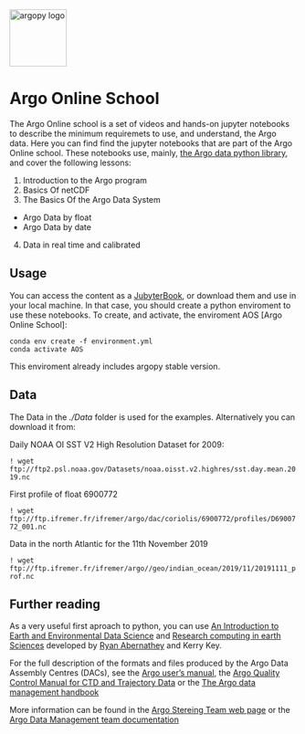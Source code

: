 <img src="https://raw.githubusercontent.com/PedroVelez/argoonlineschool/master/images/logoAoS.png" alt="argopy logo" width="100"/>

# Argo Online School

The Argo Online school is a set of videos and hands-on jupyter notebooks to describe the minimum requiremets to use, and understand, the Argo data. Here you can find find the jupyter notebooks that are part of the Argo Online school. These notebooks use, mainly, [the Argo data python library](https://github.com/euroargodev/argopy), and cover the following lessons:

1. Introduction to the Argo program
2. Basics Of netCDF
3. The Basics Of the Argo Data System
  * Argo Data by float
  * Argo Data by date
4. Data in real time and calibrated

## Usage
You can access the content as a [JubyterBook](http://www.oceanografia.es/argoonlineschool), or download them and use in your local machine. In that case, you should create a python enviroment to use these notebooks. To create, and activate, the enviroment AOS [Argo Online School]:

```
conda env create -f environment.yml
conda activate AOS
```

This enviroment already includes argopy stable version.

## Data
The Data in the *./Data* folder is used for the examples. Alternatively you can download it from:

Daily NOAA OI SST V2 High Resolution Dataset for 2009:

`! wget ftp://ftp2.psl.noaa.gov/Datasets/noaa.oisst.v2.highres/sst.day.mean.2019.nc`

First profile of float 6900772

`! wget ftp://ftp.ifremer.fr/ifremer/argo/dac/coriolis/6900772/profiles/D6900772_001.nc`

Data in the north Atlantic for the 11th November 2019

`! wget ftp://ftp.ifremer.fr/ifremer/argo//geo/indian_ocean/2019/11/20191111_prof.nc`

## Further reading

As a very useful first aproach to python, you can use [An Introduction to Earth and Environmental Data Science](https://earth-env-data-science.github.io/intro) and [Research computing in earth Sciences](https://rabernat.github.io/research_computing/) developed by [Ryan Abernathey](https://ocean-transport.github.io/) and Kerry Key.

For the full description of the formats and files produced by the Argo Data Assembly Centres (DACs), see the [Argo user’s manual](https://archimer.ifremer.fr/doc/00187/29825/), the [Argo Quality Control Manual for CTD and Trajectory Data](https://archimer.ifremer.fr/doc/00228/33951/) or the [The Argo data management handbook](http://www.argodatamgt.org/content/download/340/2645/file/argo_data_management_handbook.pdf)

More information can be found in the [Argo Stereing Team web page](http://www.argo.ucsd.edu/) or the [Argo Data Management team documentation](http://www.argodatamgt.org/Documentation)

